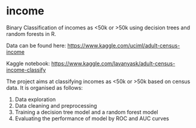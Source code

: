 # income
Binary Classification of incomes as &lt;50k or &gt;50k using decision trees and random forests in R.

Data can be found here:
https://www.kaggle.com/uciml/adult-census-income

Kaggle notebook:
https://www.kaggle.com/lavanyask/adult-census-income-classify

The project aims at classifying incomes as &lt;50k or &gt;50k based on census data. It is organised as follows:
1. Data exploration
2. Data cleaning and preprocessing
3. Training a decision tree model and a random forest model
4. Evaluating the performance of model by ROC and AUC curves
